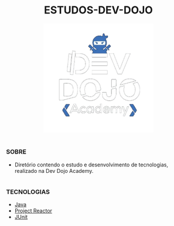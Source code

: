 <h1 align=center>ESTUDOS-DEV-DOJO</h1>

<p align="center">
  <img src="devdojo.png" width="300">
</p>

#
### SOBRE

- Diretório contendo o estudo e desenvolvimento de tecnologias, realizado na Dev Dojo Academy.

#
### TECNOLOGIAS
- [Java](https://docs.oracle.com/en/java)
- [Project Reactor](https://projectreactor.io)
- [JUnit](https://junit.org/junit5/)
